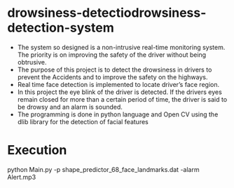 # drowsiness-detectiodrowsiness-detection-system

- The system so designed is a non-intrusive real-time monitoring system. The
priority is on improving the safety of the driver without being obtrusive.
- The purpose of this project is to detect the drowsiness in drivers to prevent the
Accidents and to improve the safety on the highways.
- Real time face detection is implemented to locate driver’s face region.
- In this project the eye blink of the driver is detected. If the drivers eyes remain
closed for more than a certain period of time, the driver is said to be drowsy
and an alarm is sounded.
- The programming is done in python language and Open CV using the dlib
library for the detection of facial features





# Execution
python Main.py -p shape_predictor_68_face_landmarks.dat -alarm Alert.mp3
